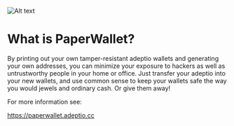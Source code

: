![Alt text](https://explorer.adeptio.cc/images/adeptio.png)

# What is PaperWallet?

By printing out your own tamper-resistant adeptio wallets and generating your own addresses, you can minimize your exposure to hackers as well as untrustworthy people in your home or office. Just transfer your adeptio into your new wallets, and use common sense to keep your wallets safe the way you would jewels and ordinary cash. Or give them away!

For more information see:

https://paperwallet.adeptio.cc
